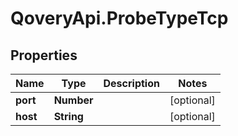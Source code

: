 # QoveryApi.ProbeTypeTcp

## Properties

Name | Type | Description | Notes
------------ | ------------- | ------------- | -------------
**port** | **Number** |  | [optional] 
**host** | **String** |  | [optional] 


